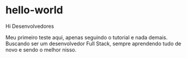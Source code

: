 # hello-world

Hi Desenvolvedores 

Meu primeiro teste aqui, apenas seguindo o tutorial e nada demais.
Buscando ser um desenvolvedor Full Stack, sempre aprendendo tudo de novo e sendo o melhor nisso.
